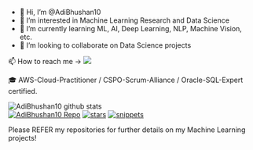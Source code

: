 - 👋 Hi, I’m @AdiBhushan10
- 👀 I’m interested in Machine Learning Research and Data Science
- 🌱 I’m currently learning ML, AI, Deep Learning, NLP, Machine Vision, etc.
- 💞️ I’m looking to collaborate on Data Science projects
<p>
📫 How to reach me -> <a href="https://www.linkedin.com/in/adybhushan/"><img src="https://img.shields.io/badge/-Feed|LinkedIn%20-0077B5?style=flat&logo=Linkedin&logoColor=white"/></a>
</p>

🎓  AWS-Cloud-Practitioner / CSPO-Scrum-Alliance / Oracle-SQL-Expert certified.

<!---
AdiBhushan10/AdiBhushan10 is a ✨ special ✨ repository because its `README.md` (this file) appears on your GitHub profile.
You can click the Preview link to take a look at your changes.
--->

![AdiBhushan10 github stats](https://github-readme-stats.vercel.app/api?username=AdiBhushan10&show_icons=true&theme=buefy&count_private=true)  
[![AdiBhushan10 Repo](https://img.shields.io/static/v1?label=AdiBhushan10&message=machinelearning&color=red&logo=github)](https://github.com/AdiBhushan10?tab=repositories)
[![stars](https://img.shields.io/github/stars/AdiBhushan10?style=social)](https://github.com/AdiBhushan10/stars)
[![snippets](https://img.shields.io/static/v1?label=codesnippets&message=templates&color=red&logo=github)](https://github.com/AdiBhushan10/Hello-World-Of-Data-Science)

Please REFER my repositories for further details on my Machine Learning projects!
